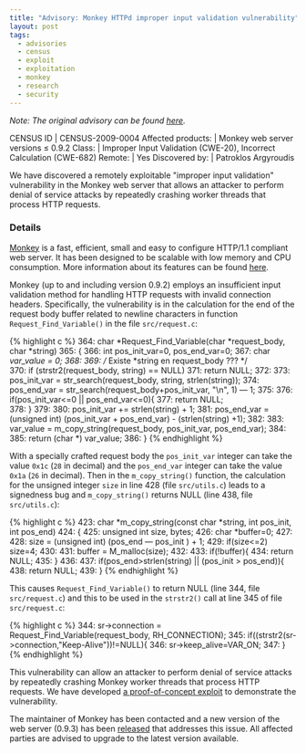 ```yaml
---
title: "Advisory: Monkey HTTPd improper input validation vulnerability"
layout: post
tags:
  - advisories
  - census
  - exploit
  - exploitation
  - monkey
  - research
  - security
---
```


*Note: The original advisory can be found
[here](http://census-labs.com/news/2009/12/14/monkey-httpd/).*

CENSUS ID          | CENSUS-2009-0004
Affected products: | Monkey web server versions ≤ 0.9.2
Class:             | Improper Input Validation (CWE-20), Incorrect Calculation (CWE-682)
Remote:            | Yes
Discovered by:     | Patroklos Argyroudis

We have discovered a remotely exploitable "improper input 
validation" vulnerability in the Monkey web server that allows an 
attacker to perform denial of service attacks by repeatedly crashing worker 
threads that process HTTP requests.

### Details

[Monkey](http://www.monkey-project.com/) is a fast, efficient, small and easy to
configure HTTP/1.1 compliant web server. It has been designed to be scalable with
low memory and CPU consumption. More information about its features can be found
[here](http://www.monkey-project.com/about).

Monkey (up to and including version 0.9.2) employs an insufficient input 
validation method for handling HTTP requests with invalid connection headers. 
Specifically, the vulnerability is in the calculation for the end of the 
request body buffer related to newline characters in function 
`Request_Find_Variable()` in the file `src/request.c`:

{% highlight c %}
364: char *Request_Find_Variable(char *request_body,  char *string)
365: {
366:   int pos_init_var=0, pos_end_var=0;
367:   char *var_value = 0;
368:
369:   /* Existe *string en request_body ??? */        
370:   if (strstr2(request_body, string) == NULL)
371:       return NULL;
372:
373:   pos_init_var = str_search(request_body, string, strlen(string));
374:   pos_end_var = str_search(request_body+pos_init_var, "\n", 1) — 1;
375:
376:   if(pos_init_var<=0 || pos_end_var<=0){
377:       return  NULL;   
378:   }
379:
380:   pos_init_var += strlen(string) + 1;
381:   pos_end_var = (unsigned int) (pos_init_var  + pos_end_var) - (strlen(string) +1);
382:
383:   var_value = m_copy_string(request_body, pos_init_var, pos_end_var);
384:
385:   return (char *) var_value;
386: }
{% endhighlight %}

With a specially crafted request body the `pos_init_var` integer can take the 
value `0x1c` (`28` in decimal) and the `pos_end_var` integer can take the value 
`0x1a` (`26` in decimal). Then in the `m_copy_string()` function, the 
calculation for the unsigned integer `size` in line 428 (file `src/utils.c`) 
leads to a signedness bug and `m_copy_string()` returns NULL (line 438, file 
`src/utils.c`):

{% highlight c %}
423: char *m_copy_string(const char *string, int pos_init, int pos_end)
424: {
425:   unsigned int size, bytes;
426:   char *buffer=0;
427:
428:   size = (unsigned int) (pos_end — pos_init ) + 1;
429:   if(size<=2) size=4;
430:
431:   buffer = M_malloc(size);
432:
433:   if(!buffer){
434:       return NULL;
435:   }
436:
437:   if(pos_end>strlen(string) || (pos_init > pos_end)){
438:       return NULL;
439:   }
{% endhighlight %}

This causes `Request_Find_Variable()` to return NULL (line 344, file 
`src/request.c`) and this to be used in the `strstr2()` call at line 345 of 
file `src/request.c`:

{% highlight c %}
344:   sr->connection = Request_Find_Variable(request_body, RH_CONNECTION);
345:   if((strstr2(sr->connection,"Keep-Alive"))!=NULL){
346:       sr->keep_alive=VAR_ON;
347:   }
{% endhighlight %}

This vulnerability can allow an attacker to perform denial of service attacks 
by repeatedly crashing Monkey worker threads that process HTTP requests. We 
have developed [a proof-of-concept exploit](http://census-labs.com/media/monkeyex.txt)
to demonstrate the vulnerability.

The maintainer of Monkey has been contacted and a new version of the web server 
(0.9.3) has been [released](http://www.monkey-project.com/downloads) that
addresses this issue. All affected parties  are advised to upgrade to the latest
version available.

